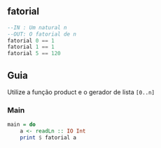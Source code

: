 ## fatorial
[](solver.hs)
```hs
--IN : Um natural n
--OUT: O fatorial de n
fatorial 0 == 1
fatorial 1 == 1
fatorial 5 == 120
```

## Guia
Utilize a função product e o gerador de lista `[0..n]`

<!--MAIN_BEGIN-->
### Main
```hs
main = do
    a <- readLn :: IO Int
    print $ fatorial a

```
<!--MAIN_END-->
